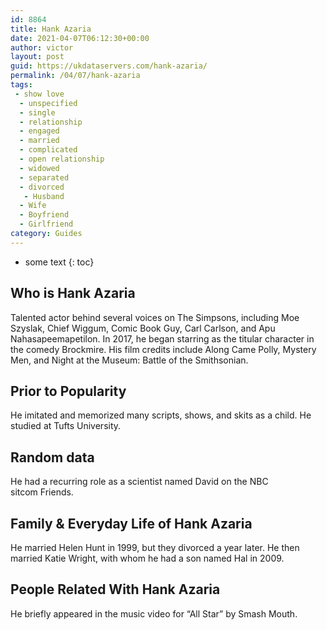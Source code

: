 ```yaml
---
id: 8864
title: Hank Azaria
date: 2021-04-07T06:12:30+00:00
author: victor
layout: post
guid: https://ukdataservers.com/hank-azaria/
permalink: /04/07/hank-azaria
tags:
 - show love
  - unspecified
  - single
  - relationship
  - engaged
  - married
  - complicated
  - open relationship
  - widowed
  - separated
  - divorced
   - Husband
  - Wife
  - Boyfriend
  - Girlfriend
category: Guides
---
```


* some text
{: toc}


## Who is Hank Azaria



Talented actor behind several voices on The Simpsons, including Moe Szyslak, Chief Wiggum, Comic Book Guy, Carl Carlson, and Apu Nahasapeemapetilon. In 2017, he began starring as the titular character in the comedy Brockmire. His film credits include Along Came Polly, Mystery Men, and Night at the Museum: Battle of the Smithsonian.

                
                
                
## Prior to Popularity



He imitated and memorized many scripts, shows, and skits as a child. He studied at Tufts University. 

                
                
                
## Random data



He had a recurring role as a scientist named David on the NBC sitcom Friends. 

                
                
                
## Family & Everyday Life of Hank Azaria



He married Helen Hunt in 1999, but they divorced a year later. He then married Katie Wright, with whom he had a son named Hal in 2009.

                
                
                
## People Related With Hank Azaria



He briefly appeared in the music video for &#8220;All Star&#8221; by Smash Mouth.

                
              
            
          
          
          
